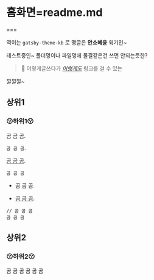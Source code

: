 # 홈화면=readme.md

===

역이는 `gatsby-theme-kb` 로 맹글은 **안소혜윤** 윅기인~

테스트중인~
폴더명이나 파일명에 물결같은건 쓰면 안되는듯한?


> 📢  이렇게글쓰다가 [_이럿게도_](https://www.naver.com/) 링크를 걸 수 있는

낄낄낄~

## 상위1
### 😗하위1😗
곰 곰 곰.

`곰 곰 곰`.

[곰 곰 곰](https://www.naver.com/).

``` text
곰 곰 곰
```

- 곰 곰 곰.

- [곰 곰 곰](https://www.naver.com/).
```tsx
// 곰 곰 곰
곰 곰 곰
```

## 상위2
### 😗하위2😗
곰 곰 곰 곰 곰 곰